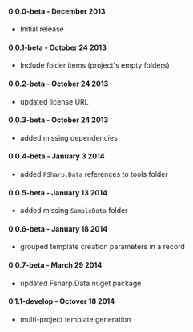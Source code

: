 #### 0.0.0-beta - December  2013
* Initial release

#### 0.0.1-beta - October 24 2013
* Include folder items (project's empty folders)

#### 0.0.2-beta - October 24 2013
* updated license URL

#### 0.0.3-beta - October 24 2013
* added missing dependencies

#### 0.0.4-beta - January 3 2014
* added `FSharp.Data` references to tools folder

#### 0.0.5-beta - January 13 2014
* added missing `SampleData` folder

#### 0.0.6-beta - January 18 2014
* grouped template creation parameters in a record

#### 0.0.7-beta - March 29 2014
* updated Fsharp.Data nuget package

#### 0.1.1-develop - Octover 18 2014
* multi-project template generation